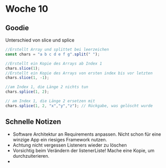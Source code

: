 # Woche 10

## Goodie
Unterschied von slice und splice

```javascript
//Erstellt Array und splittet bei leerzeichen
const chars = "a b c d e f g".split(" ");

//Erstellt ein Kopie des Arrays ab Index 1
chars.slice(1);
//Erstellt ein Kopie des Arrays von ersten index bis vor letzten
chars.slice(1, -1);

//am Index 1, die Länge 2 nichts tun
chars.splice(1, 2);

// am Index 1, die Länge 2 ersetzen mit 
chars.splice(1, 2, "x","y","z"); // Rückgabe, was gelöscht wurde
```

## Schnelle Notizen

- Software Architektur an Requirements anpassen. Nicht schon für eine winzige App ein riesiges Framework nutzen.
- Achtung nicht vergessen Listeners wieder zu löschen
- Vorsichtig beim Verändern der listenerListe! Mache eine Kopie, um durchzuiterieren.
- 

